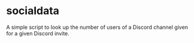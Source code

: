 # socialdata

A simple script to look up the number of users of a Discord channel given for a given Discord invite.
